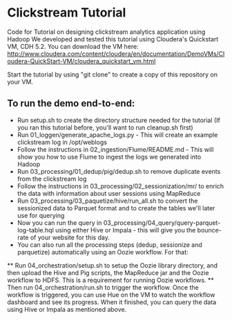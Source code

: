 # Clickstream Tutorial


Code for Tutorial on designing clickstream analytics application using Hadoop
We developed and tested this tutorial using Cloudera's Quickstart VM, CDH 5.2.
You can download the VM here: http://www.cloudera.com/content/cloudera/en/documentation/DemoVMs/Cloudera-QuickStart-VM/cloudera_quickstart_vm.html

Start the tutorial by using "git clone" to create a copy of this repository on your VM.

## To run the demo end-to-end:
* Run setup.sh to create the directory structure needed for the tutorial (If you ran this tutorial before, you'll want to run cleanup.sh first)
* Run 01_loggen/generate_apache_logs.py - This will create an example clickstream log in /opt/weblogs
* Follow the instructions in 02_ingestion/Flume/README.md - This will show you how to use Flume to ingest the logs we generated into Hadoop
* Run 03_processing/01_dedup/pig/dedup.sh to remove duplicate events from the clickstream log
* Follow the instructions in 03_processing/02_sessionization/mr/ to enrich the data with information about user sessions using MapReduce
* Run 03_processing/03_paquetize/hive/run_all.sh to convert the sessionized data to Parquet format and to create the tables we'll later use for querying
* Now you can run the query in 03_processing/04_query/query-parquet-log-table.hql using either Hive or Impala - this will give you the bounce-rate of your website for this day.
* You can also run all the processing steps (dedup, sessionize and parquetize) automatically using an Oozie workflow. For that:

** Run 04_orchestration/setup.sh to setup the Oozie library directory, and then upload the Hive and Pig scripts, the MapReduce jar and the Oozie workflow to HDFS. This is a requirement for running Oozie workflows.
** Then run 04_orchestration/run.sh to trigger the workflow. Once the workflow is triggered, you can use Hue on the VM to watch the workflow dashboard and see its progress. When it finished, you can query the data using Hive or Impala as mentioned above.



